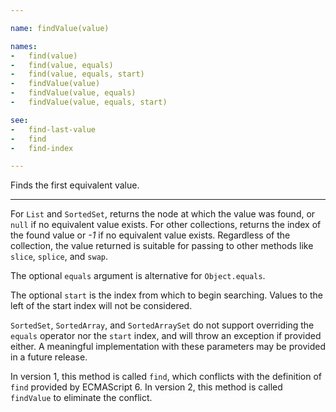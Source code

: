 ```yaml
---

name: findValue(value)

names:
-   find(value)
-   find(value, equals)
-   find(value, equals, start)
-   findValue(value)
-   findValue(value, equals)
-   findValue(value, equals, start)

see:
-   find-last-value
-   find
-   find-index

---
```


Finds the first equivalent value.

---

For `List` and `SortedSet`, returns the node at which the value was found, or
`null` if no equivalent value exists.
For other collections, returns the index of the found value or *-1* if no
equivalent value exists.
Regardless of the collection, the value returned is suitable for passing to
other methods like `slice`, `splice`, and `swap`.

The optional `equals` argument is alternative for `Object.equals`.

The optional `start` is the index from which to begin searching.
Values to the left of the start index will not be considered.

`SortedSet`, `SortedArray`, and `SortedArraySet` do not support overriding the
`equals` operator nor the `start` index, and will throw an exception if provided
either.
A meaningful implementation with these parameters may be provided in a future
release.

In version 1, this method is called `find`, which conflicts with the definition
of `find` provided by ECMAScript 6.
In version 2, this method is called `findValue` to eliminate the conflict.

